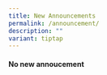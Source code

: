 ```yaml
---
title: New Announcements
permalink: /announcement/
description: ""
variant: tiptap
---
```

<h4>No new annoucement</h4>
<p></p>